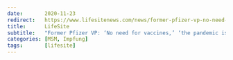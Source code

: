 ```yaml
---
date:       2020-11-23
redirect:   https://www.lifesitenews.com/news/former-pfizer-vp-no-need-for-vaccines-the-pandemic-is-effectively-over
title:      LifeSite
subtitle:   "Former Pfizer VP: ‘No need for vaccines,’ ‘the pandemic is effectively over’"
categories: [MSM, Impfung]
tags:       [lifesite]
---
```

